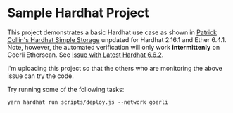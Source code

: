 # Sample Hardhat Project

This project demonstrates a basic Hardhat use case as shown in [Patrick Collin's Hardhat Simple Storage](https://github.com/PatrickAlphaC/hardhat-simple-storage-fcc) unpdated for Hardhat 2.16.1 and Ether 6.4.1. Note, however, the automated verification will only work **intermittenly** on Goerli Etherscan. See [Issue with Latest Hardhat 6.6.2](https://github.com/PatrickAlphaC/hardhat-simple-storage-fcc/issues/54). 

I'm uploading this project so that the others who are monitoring the above issue can try the code. 

Try running some of the following tasks:

```shell
yarn hardhat run scripts/deploy.js --network goerli
```
